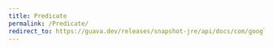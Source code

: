 ```yaml
---
title: Predicate
permalink: /Predicate/
redirect_to: https://guava.dev/releases/snapshot-jre/api/docs/com/google/common/base/Predicate.html
---
```


